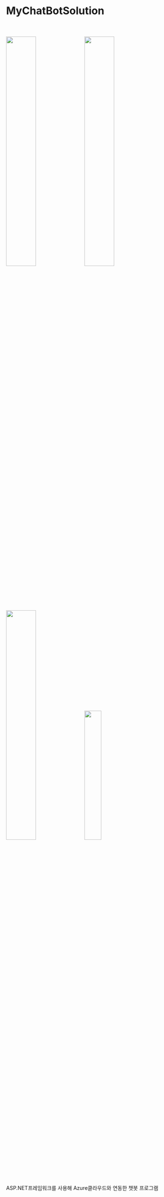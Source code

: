 # MyChatBotSolution
<br><br>
<img src="https://user-images.githubusercontent.com/52686126/69910819-01037180-1455-11ea-848b-c6c364f538ce.png" width="40%">&nbsp;&nbsp;
<img src="https://user-images.githubusercontent.com/52686126/69910820-01037180-1455-11ea-9a43-31bcc85ad0a4.png" width="40%">
<br>
<img src="https://user-images.githubusercontent.com/52686126/69910821-01037180-1455-11ea-81cc-5470da1e78b4.png" width="40%">&nbsp;&nbsp;
<img src="https://user-images.githubusercontent.com/52686126/69910822-019c0800-1455-11ea-9a63-b6132b46140a.png" width="30%">
<br>
ASP.NET프레임워크를 사용해 Azure클라우드와 연동한 챗봇 프로그램

